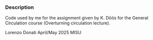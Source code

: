 ### Description

Code used by me for the assignment given by K. Döös for the General Circulation course (Overturning circulation lecture).

Lorenzo Donati
April/May 2025
MISU
